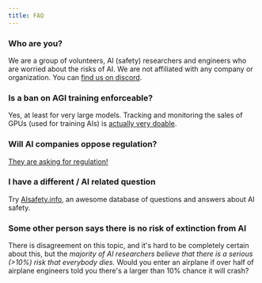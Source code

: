 ```yaml
---
title: FAQ
---
```


### Who are you?

We are a group of volunteers, AI (safety) researchers and engineers who are worried about the risks of AI.
We are not affiliated with any company or organization.
You can [find us on discord](https://discord.gg/2XXWXvErfA).

### Is a ban on AGI training enforceable?

Yes, at least for very large models.
Tracking and monitoring the sales of GPUs (used for training AIs) is [actually very doable](https://arxiv.org/abs/2304.04123).

### Will AI companies oppose regulation?

[They are asking for regulation!](https://twitter.com/sama/status/1635136281952026625?lang=en-GB)

### I have a different / AI related question

Try [AIsafety.info](https://aisafety.info/), an awesome database of questions and answers about AI safety.

### Some other person says there is no risk of extinction from AI

There is disagreement on this topic, and it's hard to be completely certain about this, but the *majority of AI researchers believe that there is a serious (>10%) risk that everybody dies.*
Would you enter an airplane if over half of airplane engineers told you there's a larger than 10% chance it will crash?

